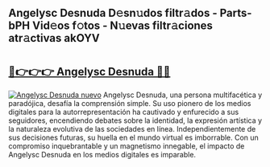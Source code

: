 ## Angelysc Desnuda D𝚎sn𝚞dos filtr𝚊dos - Parts-bPH Vid𝚎os f𝚘tos - N𝚞evas filtr𝚊ciones atr𝚊ctivas akOYV

# <h2><a href="http://mb49xpi.tromn.icu/?c=Angelysc+Desnuda">🔗👉👉👉 Angelysc Desnuda 🔗🔗</a></h2>

[![Angelysc Desnuda nuevo](https://i.imgur.com/pEAQMta.gif)](http://mb49xpi.tromn.icu/?c=Angelysc+Desnuda)
Angelysc Desnuda, una persona multifacética y paradójica, desafía la comprensión simple. Su uso pionero de los medios digitales para la autorrepresentación ha cautivado y enfurecido a sus seguidores, encendiendo debates sobre la identidad, la expresión artística y la naturaleza evolutiva de las sociedades en línea. Independientemente de sus decisiones futuras, su huella en el mundo virtual es imborrable. Con un compromiso inquebrantable y un magnetismo innegable, el impacto de Angelysc Desnuda en los medios digitales es imparable.
